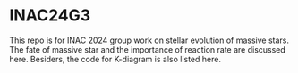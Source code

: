 # INAC24G3

This repo is for INAC 2024 group work on stellar evolution of massive stars. 
The fate of massive star and the importance of reaction rate are discussed here. 
Besiders, the code for K-diagram is also listed here.
